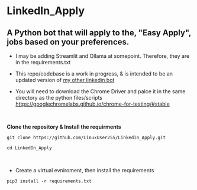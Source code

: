 # LinkedIn_Apply

## A Python bot that will apply to the, "Easy Apply", jobs based on your preferences.

- I may be adding Streamlit and Ollama at somepoint. Therefore, they are in the requirements.txt

- This repo/codebase is a work in progress, & is intended to be an updated version of [my other linkedin bot](https://github.com/LinuxUser255/linkedin-application-bot)


- You will need to download the Chrome Driver and palce it in the same directory as the python files/scripts
https://googlechromelabs.github.io/chrome-for-testing/#stable

<br>

**Clone the repository & Install the requirments**
```shell
git clone https://github.com/LinuxUser255/LinkedIn_Apply.git

cd LinkedIn_Apply
```
<br>

- Create a virtual evniroment, then install the requirements

```shell
pip3 install -r requirements.txt
```
